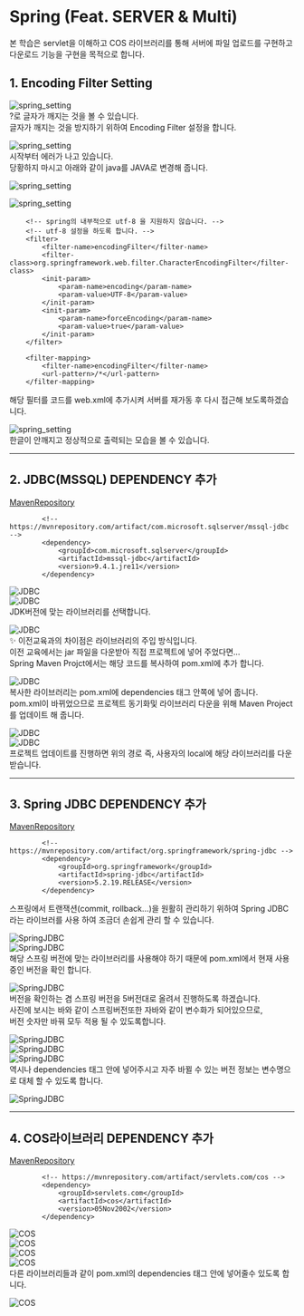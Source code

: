 # Spring (Feat. SERVER & Multi)

본 학습은 servlet을 이해하고 COS 라이브러리를 통해 서버에 파일 업로드를 구현하고 다운로드 기능을 구현을 목적으로 합니다.

## 1. Encoding Filter Setting

![spring_setting](./image/spring_setting.png)  
?로 글자가 깨지는 것을 볼 수 있습니다.  
글자가 깨지는 것을 방지하기 위하여 Encoding Filter 설정을 합니다.

![spring_setting](./image/spring_setting_2.png)  
시작부터 에러가 나고 있습니다.  
당황하지 마시고 아래와 같이 java를 JAVA로 변경해 줍니다.

![spring_setting](./image/spring_setting_3.png)

![spring_setting](./image/spring_setting_4.png)

```
	<!-- spring의 내부적으로 utf-8 을 지원하지 않습니다. -->
	<!-- utf-8 설정을 하도록 합니다. -->
	<filter>
		<filter-name>encodingFilter</filter-name>
		<filter-class>org.springframework.web.filter.CharacterEncodingFilter</filter-class>
		<init-param>
			<param-name>encoding</param-name>
			<param-value>UTF-8</param-value>
		</init-param>
		<init-param>
			<param-name>forceEncoding</param-name>
			<param-value>true</param-value>
		</init-param>
	</filter>

	<filter-mapping>
		<filter-name>encodingFilter</filter-name>
		<url-pattern>/*</url-pattern>
	</filter-mapping>
```

해당 필터를 코드를 web.xml에 추가시켜 서버를 재가동 후 다시 접근해 보도록하겠습니다.

![spring_setting](./image/spring_setting_5.png)  
한글이 안깨지고 정상적으로 출력되는 모습을 볼 수 있습니다.

---

## 2. JDBC(MSSQL) DEPENDENCY 추가

[MavenRepository](https://mvnrepository.com/)

```
		<!-- https://mvnrepository.com/artifact/com.microsoft.sqlserver/mssql-jdbc -->
		<dependency>
		    <groupId>com.microsoft.sqlserver</groupId>
		    <artifactId>mssql-jdbc</artifactId>
		    <version>9.4.1.jre11</version>
		</dependency>
```

![JDBC](./image/jdbc_dependency.png)  
![JDBC](./image/jdbc_dependency_2.png)  
JDK버전에 맞는 라이브러리를 선택합니다.

![JDBC](./image/jdbc_dependency_3.png)  
✨ 이전교육과의 차이점은 라이브러리의 주입 방식입니다.  
이전 교육에서는 jar 파일을 다운받아 직접 프로젝트에 넣어 주었다면...  
Spring Maven Projct에서는 해당 코드를 복사하여 pom.xml에 추가 합니다.

![JDBC](./image/jdbc_dependency_4.png)  
복사한 라이브러리는 pom.xml에 dependencies 태그 안쪽에 넣어 줍니다.  
pom.xml이 바뀌었으므로 프로젝트 동기화및 라이브러리 다운을 위해 Maven Project를 업데이트 해 줍니다.

![JDBC](./image/jdbc_dependency_5.png)  
![JDBC](./image/jdbc_dependency_6.png)  
프로젝트 업데이트를 진행하면 위의 경로 즉, 사용자의 local에 해당 라이브러리를 다운 받습니다.

---

## 3. Spring JDBC DEPENDENCY 추가

[MavenRepository](https://mvnrepository.com/)

```
		<!-- https://mvnrepository.com/artifact/org.springframework/spring-jdbc -->
		<dependency>
		    <groupId>org.springframework</groupId>
		    <artifactId>spring-jdbc</artifactId>
		    <version>5.2.19.RELEASE</version>
		</dependency>
```

스프링에서 트랜잭션(commit, rollback...)을 원활히 관리하기 위하여 Spring JDBC라는 라이브러를 사용 하여 조금더 손쉽게 관리 할 수 있습니다.

![SpringJDBC](./image/spring_jdbc.png)  
![SpringJDBC](./image/spring_jdbc_2.png)  
해당 스프링 버전에 맞는 라이브러리를 사용해야 하기 때문에 pom.xml에서 현재 사용중인 버전을 확인 합니다.

![SpringJDBC](./image/spring_jdbc_3.png)  
버전을 확인하는 겸 스프링 버전을 5버전대로 올려서 진행하도록 하겠습니다.  
사진에 보시는 바와 같이 스프링버전또한 자바와 같이 변수화가 되어있으므로,  
버전 숫자만 바꿔 모두 적용 될 수 있도록합니다.

![SpringJDBC](./image/spring_jdbc_4.png)  
![SpringJDBC](./image/spring_jdbc_5.png)  
![SpringJDBC](./image/spring_jdbc_6.png)  
역시나 dependencies 태그 안에 넣어주시고 자주 바뀔 수 있는 버전 정보는 변수명으로 대체 할 수 있도록 합니다.

![SpringJDBC](./image/spring_jdbc_7.png)

---

## 4. COS라이브러리 DEPENDENCY 추가

[MavenRepository](https://mvnrepository.com/)

```
        <!-- https://mvnrepository.com/artifact/servlets.com/cos -->
        <dependency>
            <groupId>servlets.com</groupId>
            <artifactId>cos</artifactId>
            <version>05Nov2002</version>
        </dependency>
```

![COS](./image/cos_lib.png)  
![COS](./image/cos_lib_2.png)  
![COS](./image/cos_lib_3.png)  
![COS](./image/cos_lib_5.png)  
다른 라이브러리들과 같이 pom.xml의 dependencies 태그 안에 넣어줄수 있도록 합니다.

![COS](./image/cos_lib_4.png)
